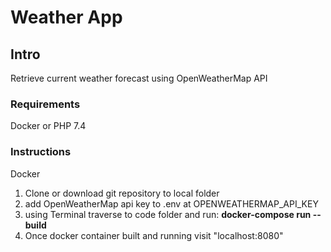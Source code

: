 Weather App
========================

## Intro
Retrieve current weather forecast using OpenWeatherMap API

### Requirements
Docker or PHP 7.4

### Instructions
Docker
1. Clone or download git repository to local folder
2. add OpenWeatherMap api key to .env at OPENWEATHERMAP_API_KEY
2. using Terminal traverse to code folder and run: 
   **docker-compose run --build**
3. Once docker container built and running visit "localhost:8080"
